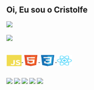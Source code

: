 ## Oi, Eu sou o Cristolfe
 <div>
  <a href="https://github.com/cristolfe-prog">
  <img height="180em" src="https://github-readme-stats.vercel.app/api?username=cristolfe-prog&show_icons=true&theme=dracula&include_all_commits=true&count_private=true"/>
   <br>
  <br>

  <img height="150em" src="https://github-readme-stats.vercel.app/api/top-langs/?username=cristolfe-prog&layout=compact&langs_count=7&theme=dracula"/>
</div>
  <br>
  


<div style="display: inline_block"><br>
  <img align="center" alt="Cristolfe-Js" height="30" width="40" src="https://raw.githubusercontent.com/devicons/devicon/master/icons/javascript/javascript-plain.svg">
  <img align="center" alt="Cristolfe-HTML" height="30" width="40" src="https://raw.githubusercontent.com/devicons/devicon/master/icons/html5/html5-original.svg">
  <img align="center" alt="Cristolfe-CSS" height="30" width="40" src="https://raw.githubusercontent.com/devicons/devicon/master/icons/css3/css3-original.svg">
  <img align="center" alt="Cristolfe-React" height="30" width="40" src="https://raw.githubusercontent.com/devicons/devicon/master/icons/react/react-original.svg">
  <br>
  <br>
  

  <p align="left">
  <a href="mailto:cristolfeicaro@gmail.com" alt="Gmail" target="_blanked">
  <img src="https://img.shields.io/badge/-Gmail-FF0000?style=flat-square&labelColor=FF0000&logo=gmail&logoColor=white&link=LINK-DO-SEU-EMAIL" /></a>

  <a href="https://www.linkedin.com/in/%C3%ADcaro-cristolfe-0b8104197/" alt="Linkedin" target="_blanked">
  <img src="https://img.shields.io/badge/-Linkedin-0e76a8?style=flat-square&logo=Linkedin&logoColor=white&link=LINK-DO-SEU-LINKEDIN" /></a>

  <a href="https://api.whatsapp.com/send?phone=+5527997679661" alt="WhatsApp">
  <img src="https://img.shields.io/badge/-WhatsApp-25d366?style=flat-square&labelColor=25d366&logo=whatsapp&logoColor=white&link=API-DO-SEU-WHATSAPP"/></a>

  <a href="https://www.facebook.com/icaro.cristolfe/" alt="Facebook" target="_blanked">
  <img src="https://img.shields.io/badge/-Facebook-3b5998?style=flat-square&labelColor=3b5998&logo=facebook&logoColor=white&link=LINK-DO-SEU-FACEBOOK"/></a>

  <a href="https://www.instagram.com/cristolfe/" alt="Instagram" target="_blanked">
  <img src="https://img.shields.io/badge/-Instagram-DF0174?style=flat-square&labelColor=DF0174&logo=instagram&logoColor=white&link=LINK-DO-SEU-INSTAGRAM"/></a>
</p>  

</div>

  